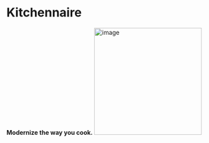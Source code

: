 # Kitchennaire
**Modernize the way you cook.**
<img width="250" height="250" alt="image" src="https://github.com/user-attachments/assets/052e451c-bc95-42b9-8725-472bbd36acbc" />

